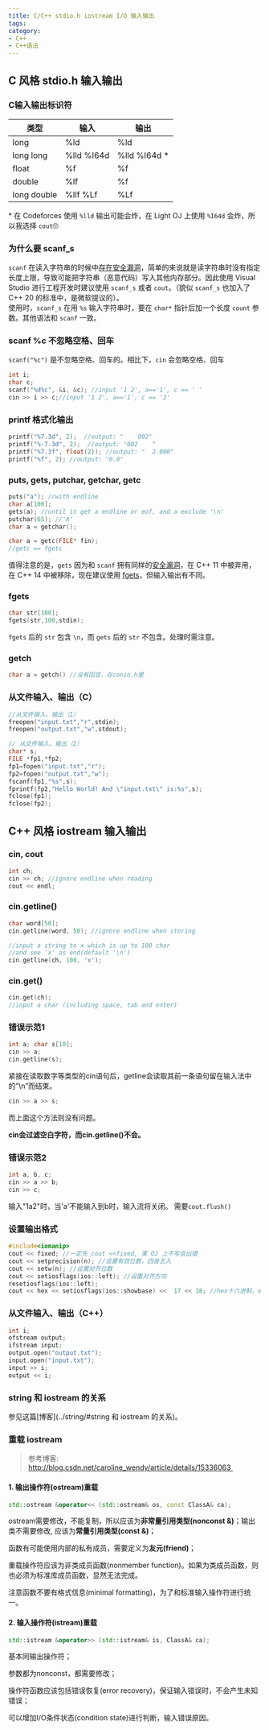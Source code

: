 ```yaml
---
title: C/C++ stdio.h iostream I/O 输入输出
tags:
category:
- C++
- C++语法
---
```


## C 风格 stdio.h 输入输出

### C输入输出标识符

类型|输入|输出
-|-|-
long|%ld|%ld
long long|%lld %I64d|%lld %I64d *
float|%f|%f
double|%lf|%f
long double|%llf %Lf|%Lf

\* 在 Codeforces 使用 `%lld` 输出可能会炸，在 Light OJ 上使用 `%I64d` 会炸，所以我选择 `cout`🙄

### 为什么要 scanf_s

`scanf` 在读入字符串的时候中[存在安全漏洞][1]，简单的来说就是读字符串时没有指定长度上限，导致可能把字符串（恶意代码）写入其他内存部分。因此使用 Visual Studio 进行工程开发时建议使用 `scanf_s` 或者 `cout`。（貌似 `scanf_s` 也加入了 C++ 20 的标准中，是微软提议的）。  
使用时，`scanf_s` 在用 `%s` 输入字符串时，要在 `char*` 指针后加一个长度 `count` 参数。其他语法和 `scanf` 一致。

[1]: (https://www.zhihu.com/question/43933571/answer/238686480)

### scanf %c 不忽略空格、回车

`scanf("%c")` 是不忽略空格、回车的。相比下，`cin` 会忽略空格、回车

```c++
int i;
char c;
scanf("%d%c", &i, &c); //input '1 2', a=='1', c == ' '
cin >> i >> c;//input '1 2', a=='1', c == '2'
```

### printf 格式化输出

```c++
printf("%7.3d", 2);  //output: "    002"
printf("%-7.3d", 2);  //output: "002    "
printf("%7.3f", float(2)); //output: "  2.000"
printf("%f", 2); //output: "0.0"
```

### puts, gets, putchar, getchar, getc

```c++
puts("a"); //with endline
char a[100];
gets(a); //until it get a endline or eof, and a exclude '\n'
putchar(65); //'A'
char a = getchar();

char a = getc(FILE* fin);
//getc == fgetc
```

值得注意的是，`gets` 因为和 `scanf` 拥有同样的[安全漏洞][1]，在 C++ 11 中被弃用，在 C++ 14 中被移除，现在建议使用 [fgets](#fgets)，但输入输出有不同。

### fgets

```c++
char str[100];
fgets(str,100,stdin);
```

`fgets` 后的 `str` 包含 `\n`，而 `gets` 后的 `str` 不包含。处理时需注意。

### getch

```c++
char a = getch() //没有回显，在conio.h里
```

### 从文件输入、输出（C）

```c++
//从文件输入、输出（1）
freopen("input.txt","r",stdin);
freopen("output.txt","w",stdout);

// 从文件输入、输出（2）
char* s;
FILE *fp1,*fp2;
fp1=fopen("input.txt","r");
fp2=fopen("output.txt","w");
fscanf(fp1,"%s",s);
fprintf(fp2,"Hello World! And \"input.txt\" is:%s",s);
fclose(fp1);
fclose(fp2);
```

## C++ 风格 iostream 输入输出

### cin, cout

```c++
int ch;
cin >> ch; //ignore endline when reading
cout << endl;
```

### cin.getline()

```c++
char word[50];
cin.getline(word, 50); //ignore endline when storing

//input a string to x which is up to 100 char
//and see 'x' as end(default '\n')
cin.getline(ch, 100, 'x');
```

### cin.get()

```c++
cin.get(ch);
//input a char (including space, tab and enter)
```

### **错误示范1**

```c++
int a; char s[10];
cin >> a;
cin.getline(s);
```

紧接在读取数字等类型的cin语句后，getline会读取其前一条语句留在输入法中的”\n”而结束。

```c++
cin >> a >> s;
```

而上面这个方法则没有问题。

**cin会过滤空白字符，而cin.getline()不会。**

### **错误示范2**

```c++
int a, b, c;
cin >> a >> b;
cin >> c;
```

输入"1a2"时，当'a'不能输入到b时，输入流将关闭。
需要`cout.flush()`

### 设置输出格式

```c++
#include<iomanip>
cout << fixed; //一定先 cout <<fixed, 某 OJ 上不写会出错
cout << setprecision(n); //设置有效位数，四舍五入
cout << setw(n); //设置对齐位数
cout << setiosflags(ios::left); //设置对齐方向
resetiosflags(ios::left);
cout << hex << setiosflags(ios::showbase) <<  17 << 18; //hex十六进制，oct八进制，dec十进制
```

### 从文件输入、输出（C++）

```c++
int i;
ofstream output;
ifstream input;
output.open("output.txt");
input.open("input.txt");
input >> i;
output << i;
```

### string 和 iostream 的关系

参见这篇[博客](../string/#string 和 iostream 的关系)。

### 重载 iostream

> 参考博客: http://blog.csdn.net/caroline_wendy/article/details/15336063 

#### 1. 输出操作符(ostream)重载

```c++
std::ostream &operator<< (std::ostream& os, const ClassA& ca);
```

ostream需要修改，不能复制，所以应该为**非常量引用类型(nonconst &)**；输出类不需要修改, 应该为**常量引用类型(const &)**；

函数有可能使用内部的私有成员，需要定义为**友元(friend)**；

重载操作符应该为非类成员函数(nonmember function)。如果为类成员函数，则也必须为标准库成员函数，显然无法完成。

注意函数不要有格式信息(minimal formatting)，为了和标准输入操作符进行统一。

#### 2. 输入操作符(istream)重载

```c++
std::istream &operator>> (std::istream& is, ClassA& ca);
```

基本同输出操作符；

参数都为nonconst，都需要修改；

操作符函数应该包括错误恢复(error recovery)，保证输入错误时，不会产生未知错误；

可以增加I/O条件状态(condition state)进行判断，输入错误原因。

